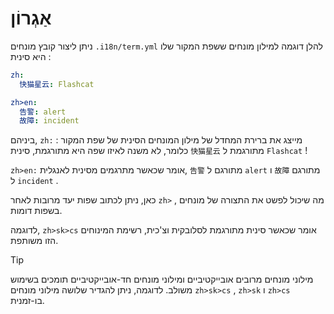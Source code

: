 # אַגְרוֹן

ניתן ליצור קובץ מונחים `.i18n/term.yml` להלן דוגמה למילון מונחים ששפת המקור שלו היא סינית :

```yml
zh:
  快猫星云: Flashcat

zh>en:
  告警: alert
  故障: incident
```

ביניהם, `zh:` מייצג את ברירת המחדל של מילון המונחים הסינית של שפת המקור : כלומר, לא משנה לאיזו שפה היא מתורגמת, סינית `快猫星云` מתורגמת ל `Flashcat` !

`zh>en:` אומר שכאשר מתרגמים מסינית לאנגלית, `告警` מתורגם ל `alert` ו `故障` מתורגם ל `incident` .

כאן, ניתן לכתוב שפות יעד מרובות לאחר `zh>` , מה שיכול לפשט את התצורה של מונחים בשפות דומות.

לדוגמה, `zh>sk>cs` אומר שכאשר סינית מתורגמת לסלובקית וצ'כית, רשימת המינוחים הזו משותפת.

> [!TIP]
> מילוני מונחים מרובים אובייקטיביים ומילוני מונחים חד-אובייקטיביים תומכים בשימוש משולב. לדוגמה, ניתן להגדיר שלושה מילוני מונחים `zh>sk>cs` , `zh>sk` ו `zh>cs` בו-זמנית.